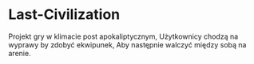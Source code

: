 # Last-Civilization


Projekt gry w klimacie post apokaliptycznym,
Użytkownicy chodzą na wyprawy by zdobyć ekwipunek,
Aby następnie walczyć między sobą na arenie.
